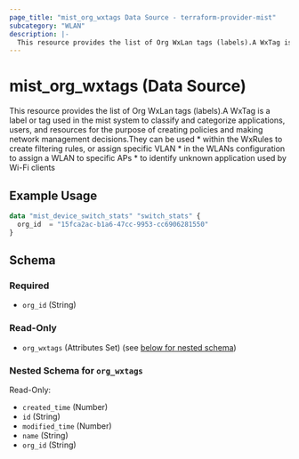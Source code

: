 ```yaml
---
page_title: "mist_org_wxtags Data Source - terraform-provider-mist"
subcategory: "WLAN"
description: |-
  This resource provides the list of Org WxLan tags (labels).A WxTag is a label or tag used in the mist system to classify and categorize applications, users, and resources for the purpose of creating policies and making network management decisions.They can be used   * within the WxRules to create filtering rules, or assign specific VLAN  * in the WLANs configuration to assign a WLAN to specific APs  * to identify unknown application used by Wi-Fi clients
---
```


# mist_org_wxtags (Data Source)

This resource provides the list of Org WxLan tags (labels).A WxTag is a label or tag used in the mist system to classify and categorize applications, users, and resources for the purpose of creating policies and making network management decisions.They can be used   * within the WxRules to create filtering rules, or assign specific VLAN  * in the WLANs configuration to assign a WLAN to specific APs  * to identify unknown application used by Wi-Fi clients


## Example Usage

```terraform
data "mist_device_switch_stats" "switch_stats" {
  org_id  = "15fca2ac-b1a6-47cc-9953-cc6906281550"
}
```

<!-- schema generated by tfplugindocs -->
## Schema

### Required

- `org_id` (String)

### Read-Only

- `org_wxtags` (Attributes Set) (see [below for nested schema](#nestedatt--org_wxtags))

<a id="nestedatt--org_wxtags"></a>
### Nested Schema for `org_wxtags`

Read-Only:

- `created_time` (Number)
- `id` (String)
- `modified_time` (Number)
- `name` (String)
- `org_id` (String)